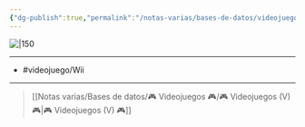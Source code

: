 ```yaml
---
{"dg-publish":true,"permalink":"/notas-varias/bases-de-datos/videojuegos/v-mario-sports-mix1/"}
---
```



![|150](https://images.igdb.com/igdb/image/upload/t_cover_big/co223k.jpg)

---

- #videojuego/Wii 

---

> [[Notas varias/Bases de datos/🎮 Videojuegos 🎮/🎮 Videojuegos (V) 🎮\|🎮 Videojuegos (V) 🎮]]